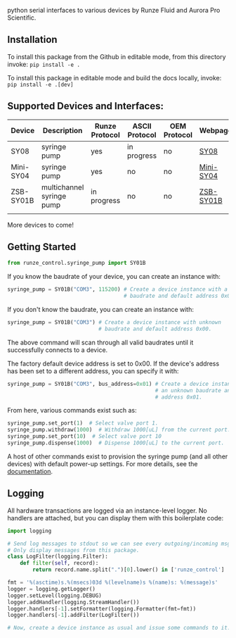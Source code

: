 python serial interfaces to various devices by Runze Fluid and Aurora Pro Scientific.

## Installation
<!--
To install this package from [PyPI](https://pypi.org/project/TigerASI/0.0.2/), invoke: `pip install TigerASI`.
-->

To install this package from the Github in editable mode, from this directory invoke: `pip install -e .`

To install this package in editable mode and build the docs locally, invoke: `pip install -e .[dev]`

## Supported Devices and Interfaces:
| Device    | Description               | Runze Protocol | ASCII Protocol | OEM Protocol | Webpage                                                                               |
|-----------|---------------------------|----------------|----------------|--------------|---------------------------------------------------------------------------------------|
| SY08      | syringe pump              | yes            | in progress    | no           | [SY08](https://www.runzefluid.com/products/Syringe%20Pump-sy-08.html)                 |
| Mini-SY04 | syringe pump              | yes            | no             | no           | [Mini-SY04](https://www.runzefluid.com/uploads/file/mini-sy-04-syringe-pump-v2-3.pdf) |
| ZSB-SY01B | multichannel syringe pump | in progress    | no             | no           | [ZSB-SY01B](https://www.runzefluid.com/products/multi-channel-syringe-pump.html)      |
|           |                           |                |                |              |                                                                                       |

More devices to come!


## Getting Started
````python
from runze_control.syringe_pump import SY01B
````

If you know the baudrate of your device, you can create an instance with:
````python
syringe_pump = SY01B("COM3", 115200) # Create a device instance with a known
                                     # baudrate and default address 0x00.
````

If you don't know the baudrate, you can create an instance with:
````python
syringe_pump = SY01B("COM3") # Create a device instance with unknown
                             # baudrate and default address 0x00.
````
The above command will scan through all valid baudrates until it successfully
connects to a device.

The factory default device address is set to 0x00.
If the device's address has been set to a different address, you can specify it
with:
````python
syringe_pump = SY01B("COM3", bus_address=0x01) # Create a device instance with
                                               # an unknown baudrate and
                                               # address 0x01.
````

From here, various commands exist such as:
````python
syringe_pump.set_port(1)  # Select valve port 1.
syringe_pump.withdraw(1000)  # Withdraw 1000[uL] from the current port.
syringe_pump.set_port(10)  # Select valve port 10
syringe_pump.dispense(1000)  # Dispense 1000[uL] to the current port.
````

A host of other commands exist to provision the syringe pump (and all other devices) with default power-up settings.
For more details, see the [documentation]().

## Logging
All hardware transactions are logged via an instance-level logger.
No handlers are attached, but you can display them with this boilerplate code:
````python
import logging

# Send log messages to stdout so we can see every outgoing/incoming msg.
# Only display messages from this package.
class LogFilter(logging.Filter):
    def filter(self, record):
        return record.name.split(".")[0].lower() in ['runze_control']

fmt = '%(asctime)s.%(msecs)03d %(levelname)s %(name)s: %(message)s'
logger = logging.getLogger()
logger.setLevel(logging.DEBUG)
logger.addHandler(logging.StreamHandler())
logger.handlers[-1].setFormatter(logging.Formatter(fmt=fmt))
logger.handlers[-1].addFilter(LogFilter())

# Now, create a device instance as usual and issue some commands to it.
````
